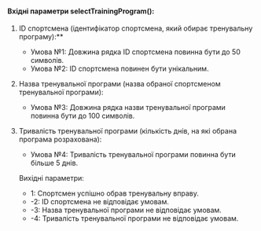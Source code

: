 #### Вхідні параметри selectTrainingProgram():

1. ID спортсмена (ідентифікатор спортсмена, який обирає тренувальну програму):**
   - Умова №1: Довжина рядка ID спортсмена повинна бути до 50 символів.
   - Умова №2: ID спортсмена повинен бути унікальним.

2. Назва тренувальної програми (назва обраної спортсменом тренувальної програми):
   - Умова №3: Довжина рядка назви тренувальної програми повинна бути до 100 символів.

3. Тривалість тренувальної програми (кількість днів, на які обрана програма розрахована):
   - Умова №4: Тривалість тренувальної програми повинна бути більше 5 днів.

   Вихідні параметри:
   - 1: Спортсмен успішно обрав тренувальну вправу.
   - -2: ID спортсмена не відповідає умовам.
   - -3: Назва тренувальної програми не відповідає умовам.
   - -4: Тривалість тренувальної програми не відповідає умовам.
